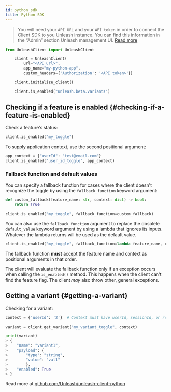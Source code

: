 ```yaml
---
id: python_sdk
title: Python SDK
---
```


> You will need your `API URL` and your `API token` in order to connect the Client SDK to you Unleash instance. You can find this information in the “Admin” section Unleash management UI. [Read more](../user_guide/api-token)

```python
from UnleashClient import UnleashClient

    client = UnleashClient(
        url="<API url>",
        app_name="my-python-app",
        custom_headers={'Authorization': '<API token>'})

    client.initialize_client()

    client.is_enabled("unleash.beta.variants")
```

## Checking if a feature is enabled {#checking-if-a-feature-is-enabled}

Check a feature's status:

```Python title="Check whether a feature is enabled"
client.is_enabled("my_toggle")
```

To supply application context, use the second positional argument:

```Python title="Check whether a feature is enabled for the given context"
app_context = {"userId": "test@email.com"}
client.is_enabled("user_id_toggle", app_context)
```

### Fallback function and default values

You can specify a fallback function for cases where the client doesn't recognize the toggle by using the `fallback_function` keyword argument:

```Python title="Check a feature status, using a fallback if the feature is unrecognized."
def custom_fallback(feature_name: str, context: dict) -> bool:
    return True

client.is_enabled("my_toggle", fallback_function=custom_fallback)
```

You can also use the `fallback_function` argument to replace the obsolete `default_value` keyword argument by using a lambda that ignores its inputs. Whatever the lambda returns will be used as the default value.

```Python title="Use fallback_function to provide a default value"
client.is_enabled("my_toggle", fallback_function=lambda feature_name, context: True)
```

The fallback function **must** accept the feature name and context as positional arguments in that order.

The client will evaluate the fallback function only if an exception occurs when calling the `is_enabled()` method. This happens when the client can't find the feature flag. The client _may_ also throw other, general exceptions.

## Getting a variant {#getting-a-variant}

Checking for a variant:

```python
context = {'userId': '2'}  # Context must have userId, sessionId, or remoteAddr.  If none are present, distribution will be random.

variant = client.get_variant("my_variant_toggle", context)

print(variant)
> {
>    "name": "variant1",
>    "payload": {
>        "type": "string",
>        "value": "val1"
>        },
>    "enabled": True
> }
```

Read more at [github.com/Unleash/unleash-client-python](https://github.com/Unleash/unleash-client-python)
